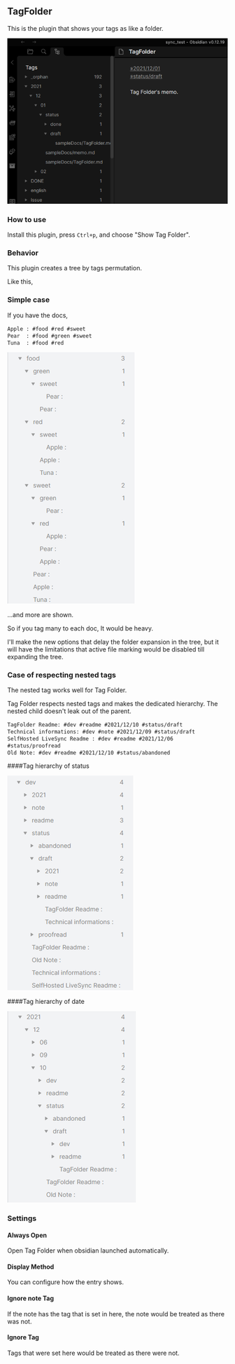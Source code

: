 ## TagFolder

This is the plugin that shows your tags as like a folder.

![screenshot](images/screenshot.png)

### How to use

Install this plugin, press `Ctrl+p`, and choose "Show Tag Folder".

### Behavior

This plugin creates a tree by tags permutation.

Like this,
### Simple case

If you have the docs,
```
Apple : #food #red #sweet
Pear  : #food #green #sweet
Tuna  : #food #red
```
![](./images/simplecase.png)

...and more are shown.

So if you tag many to each doc, It would be heavy.

I'll make the new options that delay the folder expansion in the tree, but it will have the limitations that active file marking would be disabled till expanding the tree.

### Case of respecting nested tags

The nested tag works well for Tag Folder.

Tag Folder respects nested tags and makes the dedicated hierarchy. The nested child doesn't leak out of the parent.

```
TagFolder Readme: #dev #readme #2021/12/10 #status/draft
Technical informations: #dev #note #2021/12/09 #status/draft
SelfHosted LiveSync Readme : #dev #readme #2021/12/06 #status/proofread
Old Note: #dev #readme #2021/12/10 #status/abandoned
```
####Tag hierarchy of status

![](./images/respect-nestedtag-1.png)

####Tag hierarchy of date

![](./images/respect-nestedtag-2.png)
### Settings

#### Always Open

Open Tag Folder when obsidian launched automatically.

#### Display Method

You can configure how the entry shows.

#### Ignore note Tag

If the note has the tag that is set in here, the note would be treated as there was not.

#### Ignore Tag

Tags that were set here would be treated as there were not.